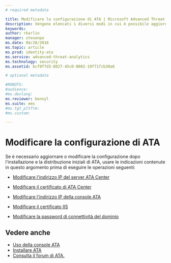 ```yaml
---
# required metadata

title: Modificare la configurazione di ATA | Microsoft Advanced Threat Analytics
description: Vengono elencati i diversi modi in cui è possibile aggiornare la configurazione di ATA.
keywords:
author: rkarlin
manager: stevenpo
ms.date: 04/28/2016
ms.topic: article
ms.prod: identity-ata
ms.service: advanced-threat-analytics
ms.technology: security
ms.assetid: bcf0f7d3-8027-45c0-8002-19f71fcb30a6

# optional metadata

#ROBOTS:
#audience:
#ms.devlang:
ms.reviewer: bennyl
ms.suite: ems
#ms.tgt_pltfrm:
#ms.custom:

---
```


# Modificare la configurazione di ATA

Se è necessario aggiornare o modificare la configurazione dopo l'installazione e la distribuzione iniziali di ATA, usare le indicazioni contenute in questo argomento prima di eseguire le operazioni seguenti:

-   [Modificare l'indirizzo IP del server ATA Center](modifying-ata-config-centerip.md)

-   [Modificare il certificato di ATA Center](modifying-ata-config-centercert.md)

-   [Modificare l'indirizzo IP della console ATA](modifying-ata-config-consoleip.md)

-   [Modificare il certificato IIS](modifying-ata-config-iiscert.md)

-   [Modificare la password di connettività del dominio](modifying-ata-config-dcpassword.md)

## Vedere anche
- [Uso della console ATA](working-with-ata-console.md)
- [Installare ATA](install-ata.md)
- [Consulta il forum di ATA.](https://social.technet.microsoft.com/Forums/security/en-US/home?forum=mata)


<!--HONumber=May16_HO1-->



